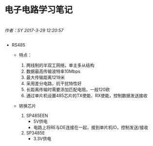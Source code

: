 # 电子电路学习笔记

#
*作者：SY*
*2017-3-29 12:20:57*
##

+ RS485
	+ 特点：
		1. 两线制的半双工网络，单主多从结构
		2. 数据最高传输波特率10Mbps
		3. 最大传输距离1219米
		4. 采用差分电路，抗干扰特性好
		5. 长距离传输时需要添加匹配电阻，一般120欧
		6. 通过单片机设置485芯片的TX使能、RX使能，控制数据发送接收

	+ 转换芯片
		1. SP485EEN
			+ 5V供电
			+ 电路上将RE与DE连接在一起，接到单片机IO，控制发送/接收
		2. SP3485E
			+ 3.3V供电

